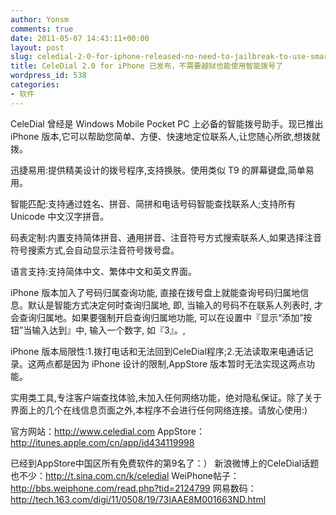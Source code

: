 ```yaml
---
author: Yonsm
comments: true
date: 2011-05-07 14:43:11+00:00
layout: post
slug: celedial-2-0-for-iphone-released-no-need-to-jailbreak-to-use-smart-dial
title: CeleDial 2.0 for iPhone 已发布，不需要越狱也能使用智能拨号了
wordpress_id: 538
categories:
- 软件
---
```


CeleDial 曾经是 Windows Mobile Pocket PC 上必备的智能拨号助手。现已推出 iPhone 版本,它可以帮助您简单、方便、快速地定位联系人,让您随心所欲,想拨就拨。

迅捷易用:提供精美设计的拨号程序,支持换肤。使用类似 T9 的屏幕键盘,简单易用。

智能匹配:支持通过姓名、拼音、简拼和电话号码智能查找联系人;支持所有 Unicode 中文汉字拼音。

码表定制:内置支持简体拼音、通用拼音、注音符号方式搜索联系人,如果选择注音符号搜索方式,会自动显示注音符号拨号盘。

语言支持:支持简体中文、繁体中文和英文界面。

iPhone 版本加入了号码归属查询功能, 直接在拨号盘上就能查询号码归属地信息。默认是智能方式决定何时查询归属地, 即, 当输入的号码不在联系人列表时, 才会查询归属地。如果要强制开启查询归属地功能, 可以在设置中『显示“添加”按钮”当输入达到』中, 输入一个数字, 如『3』。, <!-- more -->

iPhone 版本局限性:1.拨打电话和无法回到CeleDial程序;2.无法读取来电通话记录。这两点都是因为 iPhone 设计的限制,AppStore 版本暂时无法实现这两点功能。

实用类工具,专注客户端查找体验,未加入任何网络功能，绝对隐私保证。除了关于界面上的几个在线信息页面之外,本程序不会进行任何网络连接。请放心使用:)

官方网站：http://www.celedial.com
AppStore：http://itunes.apple.com/cn/app/id434119998




已经到AppStore中国区所有免费软件的第9名了：）
新浪微博上的CeleDial话题也不少：http://t.sina.com.cn/k/celedial
WeiPhone帖子：http://bbs.weiphone.com/read.php?tid=2124799
网易数码：http://tech.163.com/digi/11/0508/19/73IAAE8M001663ND.html
